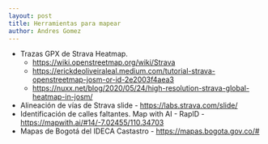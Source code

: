 ```yaml
---
layout: post
title: Herramientas para mapear
author: Andres Gomez
---
```


* Trazas GPX de Strava Heatmap.
  * https://wiki.openstreetmap.org/wiki/Strava
  * https://erickdeoliveiraleal.medium.com/tutorial-strava-openstreetmap-josm-or-id-2e2003f4aea3
  * https://nuxx.net/blog/2020/05/24/high-resolution-strava-global-heatmap-in-josm/
* Alineación de vías de Strava slide - https://labs.strava.com/slide/
* Identificación de calles faltantes. Map with AI - RapID - https://mapwith.ai/#14/-7.02455/110.34703
* Mapas de Bogotá del IDECA Castastro - https://mapas.bogota.gov.co/#
